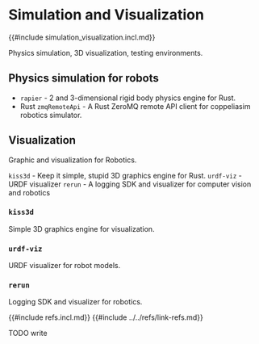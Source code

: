 # Simulation and Visualization

{{#include simulation_visualization.incl.md}}

Physics simulation, 3D visualization, testing environments.

## Physics simulation for robots

- `rapier` - 2 and 3-dimensional rigid body physics engine for Rust.
- Rust `zmqRemoteApi` - A Rust ZeroMQ remote API client for coppeliasim robotics simulator.

## Visualization

Graphic and visualization for Robotics.

`kiss3d` - Keep it simple, stupid 3D graphics engine for Rust.
`urdf-viz` - URDF visualizer
`rerun` - A logging SDK and visualizer for computer vision and robotics

### `kiss3d`

Simple 3D graphics engine for visualization.

### `urdf-viz`

URDF visualizer for robot models.

### `rerun`

Logging SDK and visualizer for robotics.

{{#include refs.incl.md}}
{{#include ../../refs/link-refs.md}}

<div class="hidden">
TODO write
</div>
